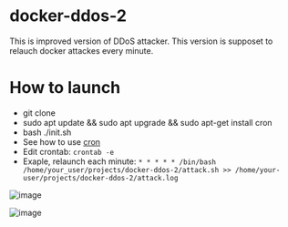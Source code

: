 # docker-ddos-2
This is improved version of DDoS attacker. This version is supposet to relauch docker attackes every minute.


# How to launch
 - git clone
 - sudo apt update && sudo apt upgrade && sudo apt-get install cron
 - bash ./init.sh
 - See how to use [cron](https://www.digitalocean.com/community/tutorials/how-to-use-cron-to-automate-tasks-ubuntu-1804)
 - Edit crontab: `crontab -e`
 - Exaple, relaunch each minute: `* * * * * /bin/bash /home/your_user/projects/docker-ddos-2/attack.sh >> /home/your-user/projects/docker-ddos-2/attack.log`

![image](https://user-images.githubusercontent.com/48696470/156597302-6552bc15-0619-4797-adb2-5edb68eac15f.png)

![image](https://user-images.githubusercontent.com/48696470/156597217-051961c7-4002-4c2f-ad6d-1c112bef015d.png)
